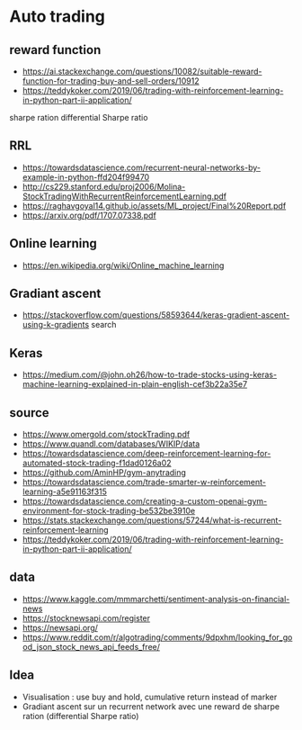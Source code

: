 # Auto trading

## reward function
- https://ai.stackexchange.com/questions/10082/suitable-reward-function-for-trading-buy-and-sell-orders/10912
- https://teddykoker.com/2019/06/trading-with-reinforcement-learning-in-python-part-ii-application/

sharpe ration
differential Sharpe ratio

## RRL
- https://towardsdatascience.com/recurrent-neural-networks-by-example-in-python-ffd204f99470
- http://cs229.stanford.edu/proj2006/Molina-StockTradingWithRecurrentReinforcementLearning.pdf
- https://raghavgoyal14.github.io/assets/ML_project/Final%20Report.pdf
- https://arxiv.org/pdf/1707.07338.pdf

## Online learning
- https://en.wikipedia.org/wiki/Online_machine_learning

## Gradiant ascent
- https://stackoverflow.com/questions/58593644/keras-gradient-ascent-using-k-gradients
search

## Keras
- https://medium.com/@john.oh26/how-to-trade-stocks-using-keras-machine-learning-explained-in-plain-english-cef3b22a35e7

## source
- https://www.omergold.com/stockTrading.pdf
- https://www.quandl.com/databases/WIKIP/data
- https://towardsdatascience.com/deep-reinforcement-learning-for-automated-stock-trading-f1dad0126a02
- https://github.com/AminHP/gym-anytrading
- https://towardsdatascience.com/trade-smarter-w-reinforcement-learning-a5e91163f315
- https://towardsdatascience.com/creating-a-custom-openai-gym-environment-for-stock-trading-be532be3910e
- https://stats.stackexchange.com/questions/57244/what-is-recurrent-reinforcement-learning
- https://teddykoker.com/2019/06/trading-with-reinforcement-learning-in-python-part-ii-application/


## data
- https://www.kaggle.com/mmmarchetti/sentiment-analysis-on-financial-news
- https://stocknewsapi.com/register
- https://newsapi.org/
- https://www.reddit.com/r/algotrading/comments/9dpxhm/looking_for_good_json_stock_news_api_feeds_free/

## Idea
- Visualisation : use buy and hold, cumulative return instead of marker
- Gradiant ascent sur un recurrent network avec une reward de sharpe ration (differential Sharpe ratio)